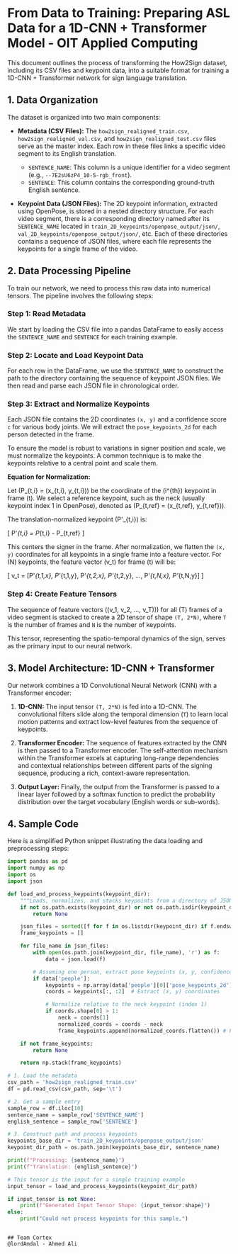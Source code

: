 # From Data to Training: Preparing ASL Data for a 1D-CNN + Transformer Model - OIT Applied Computing

This document outlines the process of transforming the How2Sign dataset, including its CSV files and keypoint data, into a suitable format for training a 1D-CNN + Transformer network for sign language translation.

## 1. Data Organization

The dataset is organized into two main components:

- **Metadata (CSV Files):** The `how2sign_realigned_train.csv`, `how2sign_realigned_val.csv`, and `how2sign_realigned_test.csv` files serve as the master index. Each row in these files links a specific video segment to its English translation.

  - `SENTENCE_NAME`: This column is a unique identifier for a video segment (e.g., `--7E2sU6zP4_10-5-rgb_front`).
  - `SENTENCE`: This column contains the corresponding ground-truth English sentence.

- **Keypoint Data (JSON Files):** The 2D keypoint information, extracted using OpenPose, is stored in a nested directory structure. For each video segment, there is a corresponding directory named after its `SENTENCE_NAME` located in `train_2D_keypoints/openpose_output/json/`, `val_2D_keypoints/openpose_output/json/`, etc. Each of these directories contains a sequence of JSON files, where each file represents the keypoints for a single frame of the video.

## 2. Data Processing Pipeline

To train our network, we need to process this raw data into numerical tensors. The pipeline involves the following steps:

### Step 1: Read Metadata

We start by loading the CSV file into a pandas DataFrame to easily access the `SENTENCE_NAME` and `SENTENCE` for each training example.

### Step 2: Locate and Load Keypoint Data

For each row in the DataFrame, we use the `SENTENCE_NAME` to construct the path to the directory containing the sequence of keypoint JSON files. We then read and parse each JSON file in chronological order.

### Step 3: Extract and Normalize Keypoints

Each JSON file contains the 2D coordinates `(x, y)` and a confidence score `c` for various body joints. We will extract the `pose_keypoints_2d` for each person detected in the frame.

To ensure the model is robust to variations in signer position and scale, we must normalize the keypoints. A common technique is to make the keypoints relative to a central point and scale them.

**Equation for Normalization:**

Let \(P_{t,i} = (x_{t,i}, y_{t,i})\) be the coordinate of the \(i^{th}\) keypoint in frame \(t\). We select a reference keypoint, such as the neck (usually keypoint index 1 in OpenPose), denoted as \(P_{t,ref} = (x_{t,ref}, y_{t,ref})\).

The translation-normalized keypoint \(P'_{t,i}\) is:

\[ P'_{t,i} = P_{t,i} - P_{t,ref} \]

This centers the signer in the frame. After normalization, we flatten the `(x, y)` coordinates for all keypoints in a single frame into a feature vector. For \(N\) keypoints, the feature vector \(v_t\) for frame \(t\) will be:

\[ v_t = [P'_{t,1,x}, P'_{t,1,y}, P'_{t,2,x}, P'_{t,2,y}, ..., P'_{t,N,x}, P'_{t,N,y}] \]

### Step 4: Create Feature Tensors

The sequence of feature vectors \((v_1, v_2, ..., v_T))\) for all \(T\) frames of a video segment is stacked to create a 2D tensor of shape `(T, 2*N)`, where `T` is the number of frames and `N` is the number of keypoints.

This tensor, representing the spatio-temporal dynamics of the sign, serves as the primary input to our neural network.

## 3. Model Architecture: 1D-CNN + Transformer

Our network combines a 1D Convolutional Neural Network (CNN) with a Transformer encoder:

1.  **1D-CNN:** The input tensor `(T, 2*N)` is fed into a 1D-CNN. The convolutional filters slide along the temporal dimension (`T`) to learn local motion patterns and extract low-level features from the sequence of keypoints.

2.  **Transformer Encoder:** The sequence of features extracted by the CNN is then passed to a Transformer encoder. The self-attention mechanism within the Transformer excels at capturing long-range dependencies and contextual relationships between different parts of the signing sequence, producing a rich, context-aware representation.

3.  **Output Layer:** Finally, the output from the Transformer is passed to a linear layer followed by a softmax function to predict the probability distribution over the target vocabulary (English words or sub-words).

## 4. Sample Code

Here is a simplified Python snippet illustrating the data loading and preprocessing steps:

```python
import pandas as pd
import numpy as np
import os
import json

def load_and_process_keypoints(keypoint_dir):
    """Loads, normalizes, and stacks keypoints from a directory of JSON files."""
    if not os.path.exists(keypoint_dir) or not os.path.isdir(keypoint_dir):
        return None

    json_files = sorted([f for f in os.listdir(keypoint_dir) if f.endswith('.json')])
    frame_keypoints = []

    for file_name in json_files:
        with open(os.path.join(keypoint_dir, file_name), 'r') as f:
            data = json.load(f)

        # Assuming one person, extract pose keypoints (x, y, confidence)
        if data['people']:
            keypoints = np.array(data['people'][0]['pose_keypoints_2d']).reshape(-1, 3)
            coords = keypoints[:, :2]  # Extract (x, y) coordinates

            # Normalize relative to the neck keypoint (index 1)
            if coords.shape[0] > 1:
                neck = coords[1]
                normalized_coords = coords - neck
                frame_keypoints.append(normalized_coords.flatten()) # Flatten to a 1D vector

    if not frame_keypoints:
        return None

    return np.stack(frame_keypoints)

# 1. Load the metadata
csv_path = 'how2sign_realigned_train.csv'
df = pd.read_csv(csv_path, sep='\t')

# 2. Get a sample entry
sample_row = df.iloc[10]
sentence_name = sample_row['SENTENCE_NAME']
english_sentence = sample_row['SENTENCE']

# 3. Construct path and process keypoints
keypoints_base_dir = 'train_2D_keypoints/openpose_output/json'
keypoint_dir_path = os.path.join(keypoints_base_dir, sentence_name)

print(f"Processing: {sentence_name}")
print(f"Translation: {english_sentence}")

# This tensor is the input for a single training example
input_tensor = load_and_process_keypoints(keypoint_dir_path)

if input_tensor is not None:
    print(f"Generated Input Tensor Shape: {input_tensor.shape}")
else:
    print("Could not process keypoints for this sample.")

```

```

## Team Cortex 
@lordAmdal - Ahmed Ali  